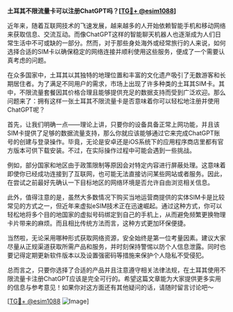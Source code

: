 **土耳其不限流量卡可以注册ChatGPT吗？[[TG💪+ @esim1088](https://t.me/s/esim1088)]**

近年来，随着互联网技术的飞速发展，越来越多的人开始依赖智能手机和移动网络来获取信息、交流互动。而像ChatGPT这样的智能聊天机器人也逐渐成为人们日常生活中不可或缺的一部分。然而，对于那些身处海外或经常旅行的人来说，如何选择合适的SIM卡以确保稳定的网络连接并顺利使用这些服务，便成了一个需要认真考虑的问题。

在众多国家中，土耳其以其独特的地理位置和丰富的文化遗产吸引了无数游客和长期居住者。为了满足不同用户的需求，市场上出现了许多种类的土耳其SIM卡。其中，不限流量套餐因其价格合理且能够提供充足的数据支持而受到广泛欢迎。那么问题来了：拥有这样一张土耳其不限流量卡是否意味着你可以轻松地注册并使用ChatGPT呢？

首先，让我们明确一点——理论上讲，只要你的设备具备正常上网功能，并且该SIM卡提供了足够的数据流量支持，那么你就应该能够通过它来完成ChatGPT账号的创建与登录操作。毕竟，无论是安卓还是iOS系统下的应用程序商店里都有官方版本可供下载安装。不过，在实际操作过程中可能会遇到一些挑战。

例如，部分国家和地区由于政策限制等原因会对特定内容进行屏蔽处理。这意味着即使你已经成功连接到了互联网，也可能无法直接访问某些网站或者服务。因此，在尝试之前最好先确认一下目标地区的网络环境是否允许自由浏览相关信息。

此外，值得注意的是，虽然大多数情况下购买当地运营商提供的实体SIM卡是比较常见的方式之一，但近年来虚拟eSIM技术正在迅速崛起。通过这种方式，你可以轻松地将多个目的地国家的虚拟号码绑定到自己的手机上，从而避免频繁更换物理卡片带来的麻烦。而且相比传统方法而言，这种方式更加环保便捷。

当然啦，无论采用哪种形式获取网络资源，安全始终是第一位考量因素。建议大家尽量从正规渠道获取所需产品和服务，并时刻保持警惕以防个人信息泄露。同时也要记得定期更新软件版本以及设置强密码等措施来保护个人隐私不受侵犯。

总而言之，只要你选择了合适的产品并且注意遵守相关法律法规，在土耳其使用不限流量卡注册ChatGPT应该是完全可行的。希望这篇文章能为大家提供更多实用的信息与参考意见！如果你对这方面还有其他疑问的话，请随时留言讨论吧～

[[TG💪+ @esim1088](https://t.me/s/esim1088) ![Image](https://i.postimg.cc/4NQfJmqS/Snipaste-2025-05-13-00-14-12.png)]